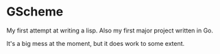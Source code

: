 # GScheme

My first attempt at writing a lisp. Also my first major project written in Go.

It's a big mess at the moment, but it does work to some extent.
